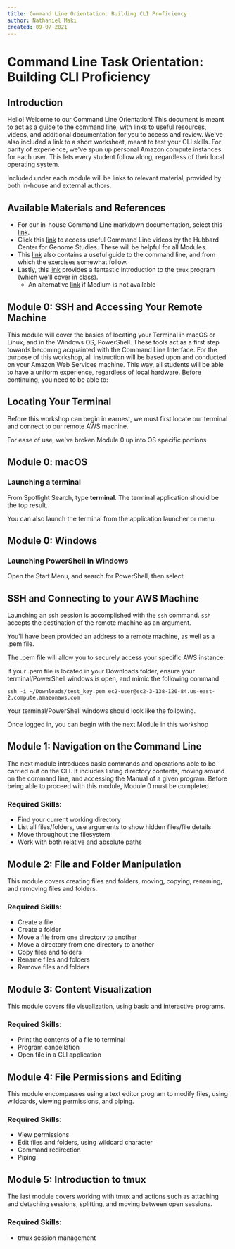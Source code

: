 ```yaml
---
title: Command Line Orientation: Building CLI Proficiency
author: Nathaniel Maki
created: 09-07-2021
---
```


# Command Line Task Orientation: Building CLI Proficiency

## Introduction

Hello! Welcome to our Command Line Orientation! This document is meant to act as a guide to the command line, with links to useful resources, videos, and additional documentation for you to access and review. We've also included a link to a short worksheet, meant to test your CLI skills. For parity of experience, we've spun up personal Amazon compute instances for each user. This lets every student follow along, regardless of their local operating system.

Included under each module will be links to relevant material, provided by both in-house and external authors.

## Available Materials and References

* For our in-house Command Line markdown documentation, select this [link](https://compbio.mdibl.org/resources/tutorials/computational_skills/commandline_interface/documents).
* Click this [link](https://www.youtube.com/channel/UCEGqL6Li_k2DX86a2L6DAoQ/videos) to access useful Command Line videos by the Hubbard Center for Genome Studies. These will be helpful for all Modules.
* This [link](https://ngs-docs.github.io/2021-august-remote-computing/introduction-to-the-unix-command-line.html) also contains a useful guide to the command line, and from which the exercises somewhat follow.
* Lastly, this [link](https://medium.com/hackernoon/a-gentle-introduction-to-tmux-8d784c404340) provides a fantastic introduction to the ```tmux``` program (which we'll cover in class).
  * An alternative [link](https://www.hamvocke.com/blog/a-quick-and-easy-guide-to-tmux/) if Medium is not available

## Module 0: SSH and Accessing Your Remote Machine

This module will cover the basics of locating your Terminal in macOS or Linux, and in the Windows OS, PowerShell. These tools act as a first step towards becoming acquainted with the Command Line Interface. For the purpose of this workshop, all instruction will be based upon and conducted on your Amazon Web Services machine. This way, all students will be able to have a uniform experience, regardless of local hardware. Before continuing, you need to be able to:

## Locating Your Terminal

Before this workshop can begin in earnest, we must first locate our terminal and connect to our remote AWS machine.

For ease of use, we've broken Module 0 up into OS specific portions
## Module 0: macOS

### Launching a terminal

From Spotlight Search, type **terminal**. The terminal application should be the top result.

You can also launch the terminal from the application launcher or menu.

## Module 0: Windows

### Launching PowerShell in Windows

Open the Start Menu, and search for PowerShell, then select.

## SSH and Connecting to your AWS Machine

Launching an ssh session is accomplished with the `ssh` command. `ssh` accepts the destination of the remote machine as an argument.

You'll have been provided an address to a remote machine, as well as a .pem file.

The .pem file will allow you to securely access your specific AWS instance.

If your .pem file is located in your Downloads folder, ensure your terminal/PowerShell windows is open, and mimic the following command.

```
ssh -i ~/Downloads/test_key.pem ec2-user@ec2-3-138-120-84.us-east-2.compute.amazonaws.com
```

Your terminal/PowerShell windows should look like the following.

Once logged in, you can begin with the next Module in this workshop

## Module 1: Navigation on the Command Line

The next module introduces basic commands and operations able to be carried out on the CLI. It includes listing directory contents, moving around on the command line, and accessing the Manual of a given program. Before being able to proceed with this module, Module 0 must be completed.

### Required Skills:

* Find your current working directory
* List all files/folders, use arguments to show hidden files/file details
* Move throughout the filesystem
* Work with both relative and absolute paths

## Module 2: File and Folder Manipulation

This module covers creating files and folders, moving, copying, renaming, and removing files and folders.

### Required Skills:

* Create a file
* Create a folder
* Move a file from one directory to another
* Move a directory from one directory to another
* Copy files and folders
* Rename files and folders
* Remove files and folders

## Module 3: Content Visualization

This module covers file visualization, using basic and interactive programs.

### Required Skills:

* Print the contents of a file to terminal
* Program cancellation
* Open file in a CLI application

## Module 4: File Permissions and Editing

This module encompasses using a text editor program to modify files, using wildcards, viewing permissions, and piping.

### Required Skills:

* View permissions
* Edit files and folders, using wildcard character
* Command redirection
* Piping

## Module 5: Introduction to tmux

The last module covers working with tmux and actions such as attaching and detaching sessions, splitting, and moving between open sessions.

### Required Skills:

* tmux session management